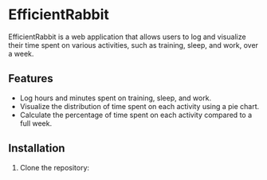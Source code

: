# EfficientRabbit

EfficientRabbit is a web application that allows users to log and visualize their time spent on various activities, such as training, sleep, and work, over a week.

## Features

- Log hours and minutes spent on training, sleep, and work.
- Visualize the distribution of time spent on each activity using a pie chart.
- Calculate the percentage of time spent on each activity compared to a full week.

## Installation

1. Clone the repository:
